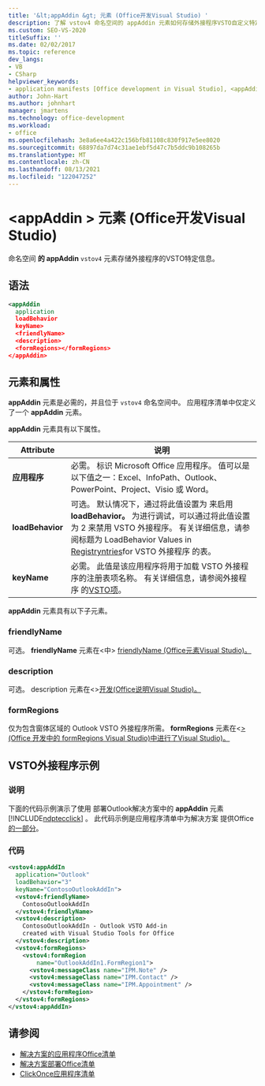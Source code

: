 ```yaml
---
title: '&lt;appAddin &gt; 元素 (Office开发Visual Studio) '
description: 了解 vstov4 命名空间的 appAddin 元素如何存储外接程序VSTO自定义特定信息。
ms.custom: SEO-VS-2020
titleSuffix: ''
ms.date: 02/02/2017
ms.topic: reference
dev_langs:
- VB
- CSharp
helpviewer_keywords:
- application manifests [Office development in Visual Studio], <appAddin> element
author: John-Hart
ms.author: johnhart
manager: jmartens
ms.technology: office-development
ms.workload:
- office
ms.openlocfilehash: 3e8a6ee4a422c156bfb81108c830f917e5ee8020
ms.sourcegitcommit: 68897da7d74c31ae1ebf5d47c7b5ddc9b108265b
ms.translationtype: MT
ms.contentlocale: zh-CN
ms.lasthandoff: 08/13/2021
ms.locfileid: "122047252"
---
```

# <a name="ltappaddingt-element-office-development-in-visual-studio"></a>&lt;appAddin &gt; 元素 (Office开发Visual Studio) 
  命名空间 **的 appAddin** `vstov4` 元素存储外接程序的VSTO特定信息。

## <a name="syntax"></a>语法

```xml
<appAddin
  application
  loadBehavior
  keyName>
  <friendlyName>
  <description>
  <formRegions></formRegions>
</appAddin>
```

## <a name="elements-and-attributes"></a>元素和属性
 **appAddin** 元素是必需的，并且位于 `vstov4` 命名空间中。 应用程序清单中仅定义了一个 **appAddin** 元素。

 **appAddin** 元素具有以下属性。

|Attribute|说明|
|---------------|-----------------|
|**应用程序**|必需。 标识 Microsoft Office 应用程序。 值可以是以下值之一：Excel、InfoPath、Outlook、PowerPoint、Project、Visio 或 Word。|
|**loadBehavior**|可选。 默认情况下，通过将此值设置为 来启用 **loadBehavior。** 为进行调试，可以通过将此值设置为 2 来禁用 VSTO 外接程序。 有关详细信息，请参阅标题为 LoadBehavior Values in [Registryntries](../vsto/registry-entries-for-vsto-add-ins.md)for VSTO 外接程序 的表。|
|**keyName**|必需。 此值是该应用程序将用于加载 VSTO 外接程序的注册表项名称。 有关详细信息，请参阅外接程序 的[VSTO项](../vsto/registry-entries-for-vsto-add-ins.md)。|

 **appAddin** 元素具有以下子元素。

### <a name="friendlyname"></a>friendlyName
 可选。 **friendlyName** 元素在&#60;中&#62; [friendlyName &#40;Office元素Visual Studio&#41;。](../vsto/friendlyname-element-office-development-in-visual-studio.md)

### <a name="description"></a>description
 可选。 description 元素在&#60;&#62;[开发&#40;Office说明Visual Studio&#41;。 ](../vsto/description-element-office-development-in-visual-studio.md)

### <a name="formregions"></a>formRegions
 仅为包含窗体区域的 Outlook VSTO 外接程序所需。 **formRegions** 元素在&#60;[&#62; &#40;Office 开发中的 formRegions Visual Studio&#41;中进行了Visual Studio&#41;。](../vsto/formregions-element-office-development-in-visual-studio.md)

## <a name="vsto-add-in-example"></a>VSTO外接程序示例

### <a name="description"></a>说明
 下面的代码示例演示了使用 部署Outlook解决方案中的 **appAddin** 元素 [!INCLUDE[ndptecclick](../vsto/includes/ndptecclick-md.md)] 。 此代码示例是应用程序清单中为解决方案 提供Office[的一部分](../vsto/application-manifests-for-office-solutions.md)。

### <a name="code"></a>代码

```xml
<vstov4:appAddIn
  application="Outlook"
  loadBehavior="3"
  keyName="ContosoOutlookAddIn">
  <vstov4:friendlyName>
    ContosoOutlookAddIn
  </vstov4:friendlyName>
  <vstov4:description>
    ContosoOutlookAddIn - Outlook VSTO Add-in
    created with Visual Studio Tools for Office
  </vstov4:description>
  <vstov4:formRegions>
    <vstov4:formRegion
        name="OutlookAddIn1.FormRegion1">
      <vstov4:messageClass name="IPM.Note" />
      <vstov4:messageClass name="IPM.Contact" />
      <vstov4:messageClass name="IPM.Appointment" />
    </vstov4:formRegion>
  </vstov4:formRegions>
</vstov4:appAddIn>
```

## <a name="see-also"></a>请参阅

- [解决方案的应用程序Office清单](../vsto/application-manifests-for-office-solutions.md)
- [解决方案部署Office清单](../vsto/deployment-manifests-for-office-solutions.md)
- [ClickOnce应用程序清单](../deployment/clickonce-application-manifest.md)